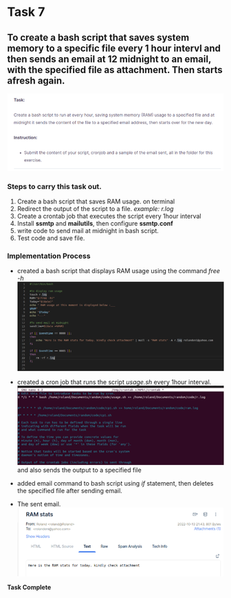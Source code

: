 # Task 7
## To create a bash script that saves system memory to a specific file every 1 hour intervl and then sends an email at 12 midnight to an email, with the specified file as attachment. Then starts afresh again.
![image file](shot.png)
### Steps to carry this task out.
1. Create a bash script that saves RAM usage. on terminal
2.  Redirect the output of the script to a file. *example: r.log* 
3. Create a crontab job that executes the script every 1hour interval
4. Install **ssmtp** and **mailutils**, then configure **ssmtp.conf**
4. write code to send mail at midnight in bash script.
5. Test code and save file.

### **Implementation Process**
+ created a bash script that displays RAM usage using the command *free -h* ![image file](script.png)

+ created a cron job that runs the script *usage.sh* every 1hour interval. ![image file](cron.png) and also sends the output to a specified file
+ added email command to bash script using *if* statement, then deletes the specified file after sending email.
+ The sent email.
![image file](email.png)

**Task Complete**